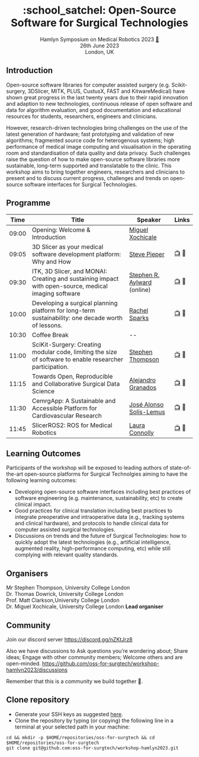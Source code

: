 <h1 align="center">
:school_satchel: Open-Source Software for Surgical Technologies
</h1>
<div align="center">

Hamlyn Symposium on Medical Robotics 2023 [:link:](https://www.hamlynsymposium.org/events/open-source-software-for-surgical-technologies)    
26th June 2023       
London, UK   

</div>

## Introduction
Open-source software libraries for computer assisted surgery (e.g. Scikit-surgery, 3DSlicer, MITK, PLUS, CustusX, FAST and KitwareMedical) have shown great progress in the last twenty years due to their rapid innovation and adaption to new technologies, continuous release of open software and data for algorithm evaluation, and good documentation and educational resources for students, researchers, engineers and clinicians.

However, research-driven technologies bring challenges on the use of the latest generation of hardware; fast prototyping and validation of new algorithms; fragmented source code for heterogenous systems; high performance of medical image computing and visualisation in the operating room and standardisation of data quality and data privacy. Such challenges raise the question of how to make open-source software libraries more sustainable, long-term supported and translatable to the clinic. This workshop aims to bring together engineers, researchers and clinicians to present and to discuss current progress, challenges and trends on open-source software interfaces for Surgical Technologies.

## Programme
| Time   | Title | Speaker                                 | Links       |
| -- | -- |-----------------------------------------|-------------|
| 09:00  | Opening: Welcome & Introduction | [Miguel Xochicale](speakers/Miguel-Xochicale)                       |  | 
| 09:05  | 3D Slicer as your medical software development platform: Why and How | [Steve Pieper](speakers/Steve-Pieper)   | [:tv:](https://youtu.be/5O2dIgqLNtg) :book: | 
| 09:30  | ITK, 3D Slicer, and MONAI: Creating and sustaining impact with open-source, medical imaging software | [Stephen R. Aylward](speakers/Stephen-R-Aylward) (online) | [:tv:](https://youtu.be/oHwHXa_ROqs) :book: |
| 10:00  | Developing a surgical planning platform for long-term sustainability: one decade worth of lessons. | [Rachel Sparks](speakers/Rachel-Sparks)                          | [:tv:](https://youtu.be/X29plu5d22c) :book: |
| 10:30  | Coffee Break | --                                      | 
| 11:00  | SciKit-Surgery: Creating modular code, limiting the size of software to enable researcher participation. | [Stephen Thompson](speakers/Stephen-Thompson)                       | [:tv:](https://youtu.be/RuvsV6RFb7A) :book: |
| 11:15  | Towards Open, Reproducible and Collaborative Surgical Data Science | [Alejandro Granados](speakers/Alejandro-Granados)                    | [:tv:]() :book: |
| 11:30  | CemrgApp: A Sustainable and Accessible Platform for Cardiovascular Research | [José Alonso Solís-Lemus](speakers/Jose-Alonso-Solis-Lemus)                | [:tv:](https://youtu.be/PsnEUMd2k50) :book: |
| 11:45  | SlicerROS2: ROS for Medical Robotics | [Laura Connolly](speakers/Laura-Connolly)                          | [:tv:](https://youtu.be/OZBgR6te3Gs) :book: |

## Learning Outcomes
Participants of the workshop will be exposed to leading authors of state-of-the-art open-source platforms for Surgical Technolgies aiming to have the following learning outcomes:
* Developing open-source software interfaces including best practices of software engineering (e.g. maintenance, sustainability, etc) to create clinical impact.
* Good practices for clinical translation including best practices to integrate preoperative and intraoperative data (e.g., tracking systems and clinical hardware), and protocols to handle clinical data for computer assisted surgical technologies.
* Discussions on trends and the future of Surgical Technologies: how to quickly adopt the latest technologies (e.g., artificial intelligence, augmented reality, high-performance computing, etc) while still complying with relevant quality standards.

## Organisers
Mr Stephen Thompson, University College London  
Dr. Thomas Dowrick, University College London  
Prof. Matt Clarkson,University College London  
Dr. Miguel Xochicale, University College London  **Lead organiser**

## Community
Join our discord server
https://discord.gg/nZKtJrz8

Also we have discussions to Ask questions you’re wondering about; Share ideas; Engage with other community members; Welcome others and are open-minded. 
https://github.com/oss-for-surgtech/workshop-hamlyn2023/discussions

Remember that this is a community we build together 💪.

## Clone repository
* Generate your SSH keys as suggested [here](https://docs.github.com/en/github/authenticating-to-github/generating-a-new-ssh-key-and-adding-it-to-the-ssh-agent). 
* Clone the repository by typing (or copying) the following line in a terminal at your selected path in your machine:
```
cd && mkdir -p $HOME/repositories/oss-for-surgtech && cd  $HOME/repositories/oss-for-surgtech
git clone git@github.com:oss-for-surgtech/workshop-hamlyn2023.git
```

